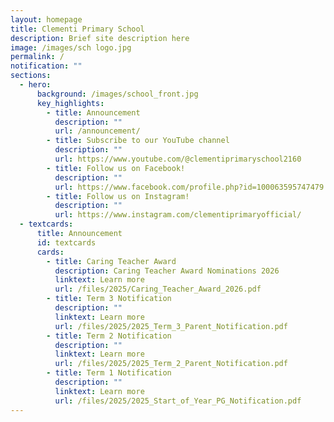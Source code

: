 ```yaml
---
layout: homepage
title: Clementi Primary School
description: Brief site description here
image: /images/sch logo.jpg
permalink: /
notification: ""
sections:
  - hero:
      background: /images/school_front.jpg
      key_highlights:
        - title: Announcement
          description: ""
          url: /announcement/
        - title: Subscribe to our YouTube channel
          description: ""
          url: https://www.youtube.com/@clementiprimaryschool2160
        - title: Follow us on Facebook!
          description: ""
          url: https://www.facebook.com/profile.php?id=100063595747479
        - title: Follow us on Instagram!
          description: ""
          url: https://www.instagram.com/clementiprimaryofficial/
  - textcards:
      title: Announcement
      id: textcards
      cards:
        - title: Caring Teacher Award
          description: Caring Teacher Award Nominations 2026
          linktext: Learn more
          url: /files/2025/Caring_Teacher_Award_2026.pdf
        - title: Term 3 Notification
          description: ""
          linktext: Learn more
          url: /files/2025/2025_Term_3_Parent_Notification.pdf
        - title: Term 2 Notification
          description: ""
          linktext: Learn more
          url: /files/2025/2025_Term_2_Parent_Notification.pdf
        - title: Term 1 Notification
          description: ""
          linktext: Learn more
          url: /files/2025/2025_Start_of_Year_PG_Notification.pdf
---
```

